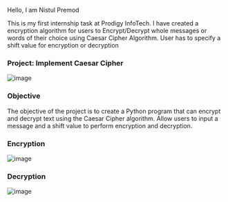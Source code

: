 Hello, I am Nistul Premod

This is my first internship task at Prodigy InfoTech. I have created a encryption algorithm for users to Encrypt/Decrypt whole messages or words of their choice using Caesar Cipher Algorithm. User has to specify a shift value for encryption or decryption


### Project: Implement Caesar Cipher
![image](https://github.com/cybernistul/PRODIGY_CS_02/assets/169300257/b00debe6-90fc-4508-b79a-9c4d18d8bc9c)

### Objective
The objective of the project is to create a Python program that can encrypt and decrypt text using the Caesar Cipher algorithm. Allow users to input a message and a shift value to perform encryption and decryption.

### Encryption 
![image](https://github.com/cybernistul/PRODIGY_CS_02/assets/169300257/10c3e935-452c-43b7-bdad-bc5207039d98)


### Decryption 
![image](https://github.com/cybernistul/PRODIGY_CS_02/assets/169300257/87b4270a-d4fc-43e3-90ad-cbb31fb72c06)
